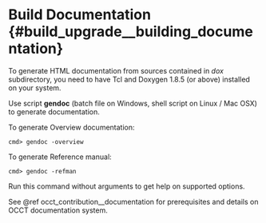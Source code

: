 ﻿Build Documentation {#build_upgrade__building_documentation}
=================

To generate HTML documentation from sources contained in *dox* subdirectory, 
you need to have Tcl and Doxygen 1.8.5 (or above) installed on your system.

Use script **gendoc** (batch file on Windows, shell script on Linux / Mac OSX) to generate documentation.

To generate Overview documentation:

    cmd> gendoc -overview

To generate Reference manual:

    cmd> gendoc -refman

Run this command without arguments to get help on supported options.

See @ref occt_contribution__documentation for prerequisites and details on OCCT documentation system.
